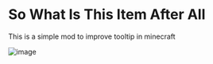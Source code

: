 # So What Is This Item After All
This is a simple mod to improve tooltip in minecraft

![image](https://github.com/BlueGeckoLOL/SoWhatIsThisItemAfterAll/assets/72486328/69b967b8-d42f-490a-b214-f2322b47789a)
